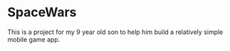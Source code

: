 # SpaceWars
This is a project for my 9 year old son to help him build a relatively simple mobile game app.
